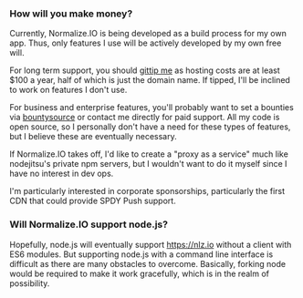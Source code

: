 
### How will you make money?

Currently, Normalize.IO is being developed as a build process for my own app.
Thus, only features I use will be actively developed by my own free will.

For long term support, you should [gittip me](https://www.gittip.com/jonathanong/) as hosting costs are at least $100 a year,
half of which is just the domain name.
If tipped, I'll be inclined to work on features I don't use.

For business and enterprise features,
you'll probably want to set a bounties via [bountysource](https://www.bountysource.com/) or contact me directly for paid support.
All my code is open source, so I personally don't have a need for these types of features, but I believe these are eventually necessary.

If Normalize.IO takes off, I'd like to create a "proxy as a service" much like nodejitsu's private npm servers,
but I wouldn't want to do it myself since I have no interest in dev ops.

I'm particularly interested in corporate sponsorships,
particularly the first CDN that could provide SPDY Push support.

### Will Normalize.IO support node.js?

Hopefully, node.js will eventually support https://nlz.io without a client with ES6 modules.
But supporting node.js with a command line interface is difficult as there are many obstacles to overcome.
Basically, forking node would be required to make it work gracefully, which is in the realm of possibility.
